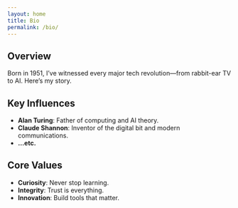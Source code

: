 ```yaml
---
layout: home
title: Bio
permalink: /bio/
---
```


## Overview

Born in 1951, I’ve witnessed every major tech revolution—from rabbit-ear TV to AI. Here’s my story.

## Key Influences

- **Alan Turing**: Father of computing and AI theory.  
- **Claude Shannon**: Inventor of the digital bit and modern communications.  
- **…etc.**

## Core Values

- **Curiosity**: Never stop learning.  
- **Integrity**: Trust is everything.  
- **Innovation**: Build tools that matter.  

